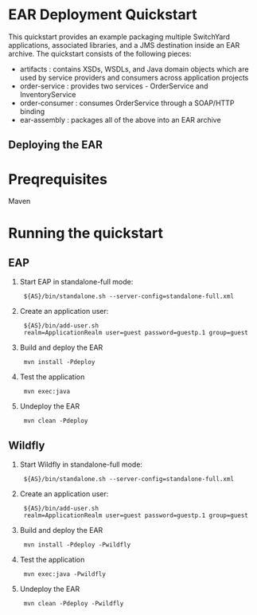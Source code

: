 # EAR Deployment Quickstart

This quickstart provides an example packaging multiple SwitchYard applications, associated libraries, and a JMS destination inside an EAR archive.  The quickstart consists of the following pieces:

* artifacts : contains XSDs, WSDLs, and Java domain objects which are used by service providers and consumers across application projects
* order-service : provides two services - OrderService and InventoryService
* order-consumer : consumes OrderService through a SOAP/HTTP binding
* ear-assembly : packages all of the above into an EAR archive


## Deploying the EAR

Preqrequisites 
==============
Maven


Running the quickstart
======================


EAP
----------
1. Start EAP in standalone-full mode:

        ${AS}/bin/standalone.sh --server-config=standalone-full.xml

2. Create an application user:

        ${AS}/bin/add-user.sh
        realm=ApplicationRealm user=guest password=guestp.1 group=guest
        
3. Build and deploy the EAR

        mvn install -Pdeploy

4. Test the application

        mvn exec:java

5. Undeploy the EAR

        mvn clean -Pdeploy


Wildfly
----------
1. Start Wildfly in standalone-full mode:

        ${AS}/bin/standalone.sh --server-config=standalone-full.xml

2. Create an application user:

        ${AS}/bin/add-user.sh
        realm=ApplicationRealm user=guest password=guestp.1 group=guest

3. Build and deploy the EAR

        mvn install -Pdeploy -Pwildfly

4. Test the application

        mvn exec:java -Pwildfly

5. Undeploy the EAR

        mvn clean -Pdeploy -Pwildfly


